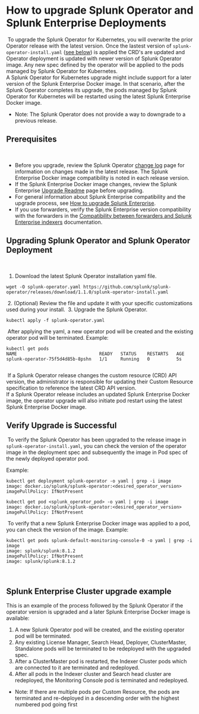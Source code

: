# How to upgrade Splunk Operator and Splunk Enterprise Deployments
​
To upgrade the Splunk Operator for Kubernetes, you will overwrite the prior Operator release with the latest version. Once the lastest version of `splunk-operator-install.yaml` ([see below](#upgrading-splunk-operator-and-splunk-operator-deployment)) is applied the CRD's are updated and Operator deployment is updated with newer version of Splunk Operator image. Any new spec defined by the operator will be applied to the pods managed by Splunk Operator for Kubernetes.  
​
A Splunk Operator for Kubernetes upgrade might include support for a later version of the Splunk Enterprise Docker image. In that scenario, after the Splunk Operator completes its upgrade, the pods managed by Splunk Operator for Kubernetes will be restarted using the latest Splunk Enterprise Docker image.
​
* Note: The Splunk Operator does not provide a way to downgrade to a previous release.
​
## Prerequisites
​
* Before you upgrade, review the Splunk Operator [change log](https://github.com/splunk/splunk-operator/releases) page for information on changes made in the latest release. The Splunk Enterprise Docker image compatibility is noted in each release version.
​
* If the Splunk Enterprise Docker image changes, review the Splunk Enterprise [Upgrade Readme](https://docs.splunk.com/Documentation/Splunk/latest/Installation/AboutupgradingREADTHISFIRST) page before upgrading. 
​
* For general information about Splunk Enterprise compatibility and the upgrade process, see [How to upgrade Splunk Enterprise](https://docs.splunk.com/Documentation/Splunk/latest/Installation/HowtoupgradeSplunk).
​
* If you use forwarders, verify the Splunk Enterprise version compatibility with the forwarders in the [Compatibility between forwarders and Splunk Enterprise indexers](https://docs.splunk.com/Documentation/Forwarder/latest/Forwarder/Compatibilitybetweenforwardersandindexers) documentation.
​
## Upgrading Splunk Operator and Splunk Operator Deployment
​
1. Download the latest Splunk Operator installation yaml file.
​
```
wget -O splunk-operator.yaml https://github.com/splunk/splunk-operator/releases/download/1.1.0/splunk-operator-install.yaml
```
​
2. (Optional) Review the file and update it with your specific customizations used during your install. 
​
3. Upgrade the Splunk Operator.
​
```
kubectl apply -f splunk-operator.yaml
```
​
After applying the yaml, a new operator pod will be created and the existing operator pod will be terminated. Example:
​
```
kubectl get pods
NAME                               READY   STATUS    RESTARTS   AGE
splunk-operator-75f5d4d85b-8pshn   1/1     Running   0          5s
​
```
​
If a Splunk Operator release changes the custom resource (CRD) API version, the administrator is responsible for updating their Custom Resource specification to reference the latest CRD API version.  
​
If a Splunk Operator release includes an updated Splunk Enterprise Docker image, the operator upgrade will also initiate pod restart using the latest Splunk Enterprise Docker image.
​
## Verify Upgrade is Successful
​
To verify the Splunk Operator has been upgraded to the release image in `splunk-operator-install.yaml`,  you can check the version of the operator image in the deployment spec and subsequently the image in Pod spec of the newly deployed operator pod.

Example:

```
kubectl get deployment splunk-operator -o yaml | grep -i image
image: docker.io/splunk/splunk-operator:<desired_operator_version>
imagePullPolicy: IfNotPresent
```

```
kubectl get pod <splunk_operator_pod> -o yaml | grep -i image
image: docker.io/splunk/splunk-operator:<desired_operator_version>
imagePullPolicy: IfNotPresent 
```
​
To verify that a new Splunk Enterprise Docker image was applied to a pod, you can check the version of the image. Example:
​
```
kubectl get pods splunk-default-monitoring-console-0 -o yaml | grep -i image
image: splunk/splunk:8.1.2
imagePullPolicy: IfNotPresent
image: splunk/splunk:8.1.2
```
​
## Splunk Enterprise Cluster upgrade example
This is an example of the process followed by the Splunk Operator if the operator version is upgraded and a later Splunk Enterprise Docker image is available:
​
1. A new Splunk Operator pod will be created, and the existing operator pod will be terminated.
2. Any existing License Manager, Search Head, Deployer, ClusterMaster, Standalone pods will be terminated to be redeployed with the upgraded spec.
3. After a ClusterMaster pod is restarted, the Indexer Cluster pods which are connected to it are terminated and redeployed.
4. After all pods in the Indexer cluster and Search head cluster are redeployed, the Monitoring Console pod is terminated and redeployed.
* Note: If there are multiple pods per Custom Resource, the pods are terminated and re-deployed in a descending order with the highest numbered pod going first
